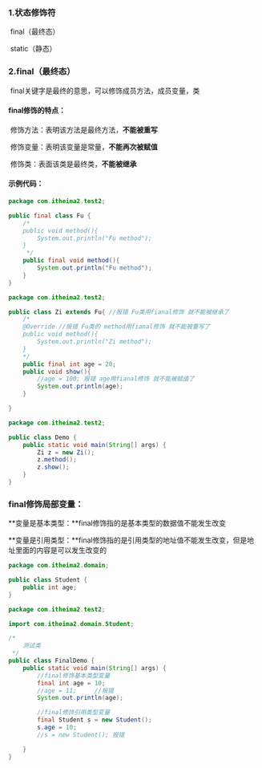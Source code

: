 ### 1.状态修饰符

​	final（最终态）

​	static（静态）

### 2.final（最终态）

​		final关键字是最终的意思，可以修饰成员方法，成员变量，类

#### final修饰的特点：

​	修饰方法：表明该方法是最终方法，**不能被重写**

​	修饰变量：表明该变量是常量，**不能再次被赋值**

​	修饰类：表面该类是最终类，**不能被继承**

#### 示例代码：

```java
package com.itheima2.test2;

public final class Fu {
    /*
    public void method(){
        System.out.println("Fu method");
    }
     */
    public final void method(){
        System.out.println("Fu method");
    }
}
```

```java
package com.itheima2.test2;

public class Zi extends Fu{ //报错 Fu类用fianal修饰 就不能被继承了
    /*
    @Override //报错 Fu类的 method用fianal修饰 就不能被重写了
    public void method(){
        System.out.println("Zi method");
    }
    */
    public final int age = 20;
    public void show(){
        //age = 100; 报错 age用fianal修饰 就不能被赋值了
        System.out.println(age);
    }

}
```

```java
package com.itheima2.test2;

public class Demo {
    public static void main(String[] args) {
        Zi z = new Zi();
        z.method();
        z.show();
    }
}
```

### final修饰局部变量：

**变量是基本类型：**final修饰指的是基本类型的数据值不能发生改变

**变量是引用类型：**final修饰指的是引用类型的地址值不能发生改变，但是地址里面的内容是可以发生改变的

```java
package com.itheima2.domain;

public class Student {
    public int age;
}
```

```java
package com.itheima2.test2;

import com.itheima2.domain.Student;

/*
    测试类
 */
public class FinalDemo {
    public static void main(String[] args) {
        //final修饰基本类型变量
        final int age = 10;
        //age = 11;     //报错
        System.out.println(age);

        //final修饰引用类型变量
        final Student s = new Student();
        s.age = 10;
        //s = new Student(); 报错

    }
}
```